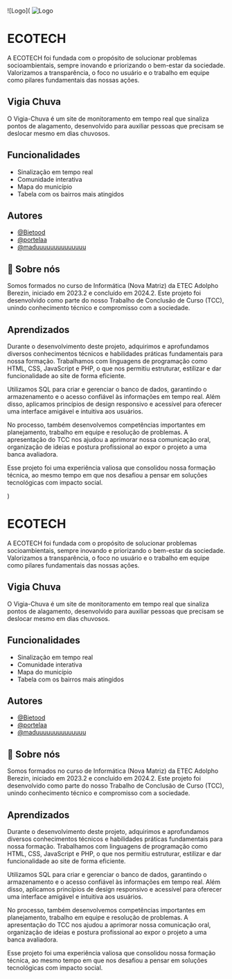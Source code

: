 
![Logo](
![Logo](https://dev-to-uploads.s3.amazonaws.com/uploads/articles/th5xamgrr6se0x5ro4g6.png)

# ECOTECH

A ECOTECH foi fundada com o propósito de solucionar problemas socioambientais, sempre inovando e priorizando o bem-estar da sociedade. Valorizamos a transparência, o foco no usuário e o trabalho em equipe como pilares fundamentais das nossas ações.
## Vigia Chuva

O Vigia-Chuva é um site de monitoramento em tempo real que sinaliza pontos de alagamento, desenvolvido para auxiliar pessoas que precisam se deslocar mesmo em dias chuvosos.


## Funcionalidades

- Sinalização em tempo real
- Comunidade interativa
- Mapa do município
- Tabela com os bairros mais atingidos


## Autores

- [@Bietood](https://www.github.com/Bietood)
- [@portelaa](https://www.github.com/portelaa)
- [@maduuuuuuuuuuuuuu](https://www.github.com/maduuuuuuuuuuuuuu)
## 🚀 Sobre nós
Somos formados no curso de Informática (Nova Matriz) da ETEC Adolpho Berezin, iniciado em 2023.2 e concluído em 2024.2. Este projeto foi desenvolvido como parte do nosso Trabalho de Conclusão de Curso (TCC), unindo conhecimento técnico e compromisso com a sociedade.


## Aprendizados

Durante o desenvolvimento deste projeto, adquirimos e aprofundamos diversos conhecimentos técnicos e habilidades práticas fundamentais para nossa formação. Trabalhamos com linguagens de programação como HTML, CSS, JavaScript e PHP, o que nos permitiu estruturar, estilizar e dar funcionalidade ao site de forma eficiente.

Utilizamos SQL para criar e gerenciar o banco de dados, garantindo o armazenamento e o acesso confiável às informações em tempo real. Além disso, aplicamos princípios de design responsivo e acessível para oferecer uma interface amigável e intuitiva aos usuários.

No processo, também desenvolvemos competências importantes em planejamento, trabalho em equipe e resolução de problemas. A apresentação do TCC nos ajudou a aprimorar nossa comunicação oral, organização de ideias e postura profissional ao expor o projeto a uma banca avaliadora.

Esse projeto foi uma experiência valiosa que consolidou nossa formação técnica, ao mesmo tempo em que nos desafiou a pensar em soluções tecnológicas com impacto social.

)

# ECOTECH

A ECOTECH foi fundada com o propósito de solucionar problemas socioambientais, sempre inovando e priorizando o bem-estar da sociedade. Valorizamos a transparência, o foco no usuário e o trabalho em equipe como pilares fundamentais das nossas ações.
## Vigia Chuva

O Vigia-Chuva é um site de monitoramento em tempo real que sinaliza pontos de alagamento, desenvolvido para auxiliar pessoas que precisam se deslocar mesmo em dias chuvosos.


## Funcionalidades

- Sinalização em tempo real
- Comunidade interativa
- Mapa do município
- Tabela com os bairros mais atingidos


## Autores

- [@Bietood](https://www.github.com/Bietood)
- [@portelaa](https://www.github.com/portelaa)
- [@maduuuuuuuuuuuuuu](https://www.github.com/maduuuuuuuuuuuuuu)
## 🚀 Sobre nós
Somos formados no curso de Informática (Nova Matriz) da ETEC Adolpho Berezin, iniciado em 2023.2 e concluído em 2024.2. Este projeto foi desenvolvido como parte do nosso Trabalho de Conclusão de Curso (TCC), unindo conhecimento técnico e compromisso com a sociedade.


## Aprendizados

Durante o desenvolvimento deste projeto, adquirimos e aprofundamos diversos conhecimentos técnicos e habilidades práticas fundamentais para nossa formação. Trabalhamos com linguagens de programação como HTML, CSS, JavaScript e PHP, o que nos permitiu estruturar, estilizar e dar funcionalidade ao site de forma eficiente.

Utilizamos SQL para criar e gerenciar o banco de dados, garantindo o armazenamento e o acesso confiável às informações em tempo real. Além disso, aplicamos princípios de design responsivo e acessível para oferecer uma interface amigável e intuitiva aos usuários.

No processo, também desenvolvemos competências importantes em planejamento, trabalho em equipe e resolução de problemas. A apresentação do TCC nos ajudou a aprimorar nossa comunicação oral, organização de ideias e postura profissional ao expor o projeto a uma banca avaliadora.

Esse projeto foi uma experiência valiosa que consolidou nossa formação técnica, ao mesmo tempo em que nos desafiou a pensar em soluções tecnológicas com impacto social.

